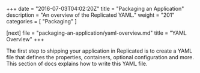 +++
date = "2016-07-03T04:02:20Z"
title = "Packaging an Application"
description = "An overview of the Replicated YAML."
weight = "201"
categories = [ "Packaging" ]

[next]
    file = "packaging-an-application/yaml-overview.md"
    title = "YAML Overview"
+++

The first step to shipping your application in Replicated is to create a YAML file that defines
the properties, containers, optional configuration and more.  This section of docs explains how
to write this YAML file.
